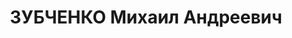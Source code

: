 ---
title: ЗУБЧЕНКО Михаил Андреевич
description: "лейтенант, пом. нач. штаба батальона 67 СП ХВО. \n  ВКВС - 08.01.1938,\
  \ ВМН. Расстрелян 09.01.1938, Харьков"
---